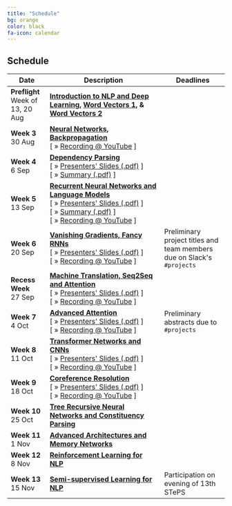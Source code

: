 ```yaml
---
title: "Schedule"
bg: orange
color: black
fa-icon: calendar
---
```


## Schedule

<table class="table table-striped">
<thead class="thead-inverse"><tr><th>Date</th><th>Description</th><th>Deadlines</th></tr></thead>
<tbody>
<tr>
  <td><B>Preflight</B><BR/>Week of 13, 20 Aug
  </td>
  <td><strong><A HREF="http://web.stanford.edu/class/cs224n/lectures/lecture1.pdf">Introduction to NLP and Deep Learning</A>,
 <A HREF="http://web.stanford.edu/class/cs224n/lectures/lecture2.pdf">Word Vectors 1</A>, &amp;
<A HREF="http://web.stanford.edu/class/cs224n/lectures/lecture3.pdf">Word Vectors 2</A></strong>
  </td>
  <td>
  </td>
</tr>
<tr>
  <td><B>Week 3</B><BR/>30 Aug
  </td>
  <td><strong><A HREF="http://web.stanford.edu/class/cs224n/lectures/lecture4.pdf">Neural Networks</A>, <A HREF="h
ttp://web.stanford.edu/class/cs224n/lectures/lecture5.pdf">Backpropagation</A></strong>
<br/>
[&nbsp;»&nbsp;<a href='#' data-toggle='#div3'>Recording @ YouTube</a>&nbsp;]
<div id="div3" style="display:none">
<iframe width="700" height="500" src="https://www.youtube.com/embed/-MEt9Y4idpU?ecver=1" frameborder="0" allow="autoplay; encrypted-media" allowfullscreen></iframe>
</div>
  </td>
  <td>
  </td>
</tr>
<tr>
  <td><B>Week 4</B><BR/>6 Sep
  </td>
  <td><strong><A HREF="http://web.stanford.edu/class/cs224n/lectures/lecture7.pdf">Dependency Parsing</A></strong>
<br/>
[&nbsp;»&nbsp;<A HREF="w4-dependency-parsing.pdf">Presenters'&nbsp;Slides&nbsp;(.pdf)</A>&nbsp;]
[&nbsp;»&nbsp;<A HREF="w4-summary.pdf">Summary&nbsp;(.pdf)</A>&nbsp;]
</td>
</td>
  <td>
  </td>
</tr>
<tr>
  <td><B>Week 5</B><BR/>13 Sep
  </td>
  <td><strong><A HREF="http://web.stanford.edu/class/cs224n/lectures/lecture8.pdf">Recurrent Neural Networks and Language Models</A></strong>
<br/>
[&nbsp;»&nbsp;<A HREF="w5-rnn-lm.pdf">Presenters'&nbsp;Slides&nbsp;(.pdf)</A>&nbsp;]
[&nbsp;»&nbsp;<A HREF="w5-summary.pdf">Summary&nbsp;(.pdf)</A>&nbsp;]
[&nbsp;»&nbsp;<a href='#' data-toggle='#div5'>Recording @ YouTube</a>&nbsp;]
<div id="div5" style="display:none">
  <iframe width="700" height="500" src="https://www.youtube.com/embed/LkGrnEpdtLU?ecver=1" frameborder="0" allow="autoplay; encrypted-media" allowfullscreen></iframe>
</div> 

  </td>
  <td>
  </td>
</tr>
<tr>
  <td><B>Week 6</B><BR/>20 Sep
  </td>
  <td><strong><A HREF="http://web.stanford.edu/class/cs224n/lectures/lecture9.pdf">Vanishing Gradients, Fancy RNNs</A></strong>
<br/>
[&nbsp;»&nbsp;<A HREF="w6-vanish-lstm-gru.pdf">Presenters'&nbsp;Slides&nbsp;(.pdf)</A>&nbsp;]
[&nbsp;»&nbsp;<a href='#' data-toggle='#div6'>Recording @ YouTube</a>&nbsp;]
<div id="div6" style="display:none">
  <iframe width="700" height="500" src="https://www.youtube.com/embed/dH-slVoZMKk?ecver=1" frameborder="0" allow="autoplay; encrypted-media" allowfullscreen></iframe>
</div> 
  </td>
  <td>Preliminary project titles and team members due on Slack's <code>#projects</code>
  </td>
</tr>
<tr>
  <td><B>Recess Week</B><BR/>27 Sep
  </td>
  <td><strong><A HREF="http://web.stanford.edu/class/cs224n/lectures/lecture10.pdf">Machine Translation, Seq2Seq and Attention</A></strong>
<br/>
[&nbsp;»&nbsp;<A HREF="wrecess-mt-seq2seq.pdf">Presenters'&nbsp;Slides&nbsp;(.pdf)</A>&nbsp;]
[&nbsp;»&nbsp;<a href='#' data-toggle='#div7'>Recording @ YouTube</a>&nbsp;]
<div id="div7" style="display:none">
  <iframe width="700" height="500" src="https://www.youtube.com/embed/cTkZNmnla7c?ecver=1" frameborder="0" allow="autoplay; encrypted-media" allowfullscreen></iframe>
</div> 
  </td>
  <td>
  </td>
</tr>
<tr>
  <td><B>Week 7</B><BR/>4 Oct
  </td>
  <td><strong><A HREF="http://web.stanford.edu/class/cs224n/lectures/lecture11.pdf">Advanced Attention</A></strong>
<br/>
[&nbsp;»&nbsp;<A HREF="w7-attention.pdf">Presenters'&nbsp;Slides&nbsp;(.pdf)</A>&nbsp;]
[&nbsp;»&nbsp;<a href='#' data-toggle='#div8'>Recording @ YouTube</a>&nbsp;]
<div id="div8" style="display:none">
  <iframe width="700" height="500" src="https://www.youtube.com/embed/3S431ZCuhR4?ecver=1" frameborder="0" allow="autoplay; encrypted-media" allowfullscreen></iframe>
</div> 
  </td>
  <td>Preliminary abstracts due to <code>#projects</code>
  </td>
</tr>
<tr>
  <td><B>Week 8</B><BR/>11 Oct
  </td>
  <td><strong><A HREF="http://web.stanford.edu/class/cs224n/lectures/lecture12.pdf">Transformer Networks and CNNs</A></strong>
<br/>
[&nbsp;»&nbsp;<A HREF="w8-transformer.pdf">Presenters'&nbsp;Slides&nbsp;(.pdf)</A>&nbsp;]
[&nbsp;»&nbsp;<a href='#' data-toggle='#div9'>Recording @ YouTube</a>&nbsp;]
<div id="div9" style="display:none">
  <iframe width="700" height="500" src="https://www.youtube.com/embed/yCdl2afW88k?ecver=1" frameborder="0" allow="autoplay; encrypted-media" allowfullscreen></iframe>
</div> 
  </td>
  <td>
  </td>
</tr>
<tr>
  <td><B>Week 9</B><BR/>18 Oct
  </td>
  <td><strong><A HREF="http://web.stanford.edu/class/cs224n/lectures/lecture13.pdf">Coreference Resolution</A> </strong>
<br/>
[&nbsp;»&nbsp;<A HREF="w9-coref.pdf">Presenters'&nbsp;Slides&nbsp;(.pdf)</A>&nbsp;]
[&nbsp;»&nbsp;<a href='#' data-toggle='#div10'>Recording @ YouTube</a>&nbsp;]
<div id="div10" style="display:none">
  <iframe width="700" height="500" src="https://www.youtube.com/embed/nS-MZVO9kcs?ecver=1" frameborder="0" allow="autoplay; encrypted-media" allowfullscreen></iframe>
</div> 
  </td>
  <td>
  </td>
</tr>
<tr>
  <td><B>Week 10</B><BR/>25 Oct
  </td>
  <td><strong><A HREF="http://web.stanford.edu/class/cs224n/lectures/lecture14.pdf">Tree Recursive Neural Networks and Constituency Parsing</A></strong>
  </td>
  <td>
  </td>
</tr>
<tr>
  <td><B>Week 11</B><BR/>1 Nov
  </td>
  <td><strong><A HREF="http://web.stanford.edu/class/cs224n/lectures/lecture15.pdf">Advanced Architectures and Memory Networks</A></strong>
  </td>
  <td>
  </td>
</tr>
<tr>
  <td><B>Week 12</B><BR/>8 Nov
  </td>
  <td><strong><A HREF="http://web.stanford.edu/class/cs224n/lectures/lecture16-guest.pdf">Reinforcement Learning for NLP</A></strong>
  </td>
  <td>
  </td>
</tr>
<tr>
  <td><B>Week 13</B><BR/>15 Nov
  </td>
  <td><strong><A HREF="http://web.stanford.edu/class/cs224n/lectures/lecture17.pdf">Semi-supervised Learning for NLP</A></strong>
  </td>
  <td>Participation on evening of 13th STePS
  </td>
</tr>
</tbody></table>

